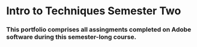 # Intro to Techniques Semester Two
### This portfolio comprises all assingments completed on Adobe software during this semester-long course.

